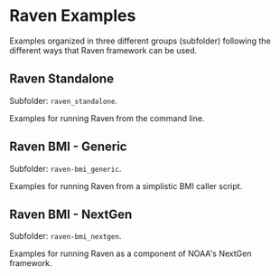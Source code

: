 # Raven Examples

Examples organized in three different groups (subfolder) following the different ways that Raven framework can be used.

## Raven Standalone

Subfolder: ```raven_standalone```.

Examples for running Raven from the command line.

## Raven BMI - Generic

Subfolder: ```raven-bmi_generic```.

Examples for running Raven from a simplistic BMI caller script.

## Raven BMI - NextGen

Subfolder: ```raven-bmi_nextgen```.

Examples for running Raven as a component of NOAA's NextGen framework.